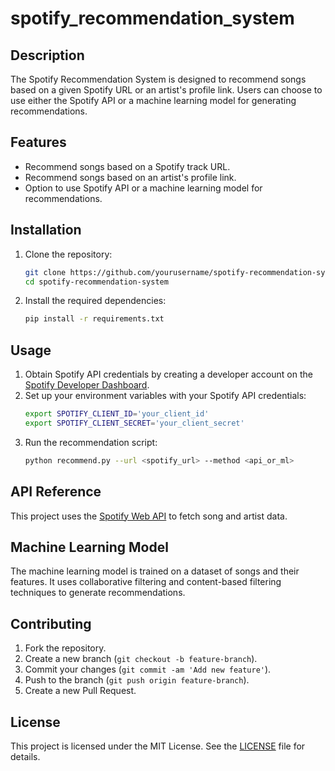 # spotify_recommendation_system
## Description
The Spotify Recommendation System is designed to recommend songs based on a given Spotify URL or an artist's profile link. Users can choose to use either the Spotify API or a machine learning model for generating recommendations.

## Features
- Recommend songs based on a Spotify track URL.
- Recommend songs based on an artist's profile link.
- Option to use Spotify API or a machine learning model for recommendations.

## Installation
1. Clone the repository:
    ```bash
    git clone https://github.com/yourusername/spotify-recommendation-system.git
    cd spotify-recommendation-system
    ```
2. Install the required dependencies:
    ```bash
    pip install -r requirements.txt
    ```

## Usage
1. Obtain Spotify API credentials by creating a developer account on the [Spotify Developer Dashboard](https://developer.spotify.com/dashboard/).
2. Set up your environment variables with your Spotify API credentials:
    ```bash
    export SPOTIFY_CLIENT_ID='your_client_id'
    export SPOTIFY_CLIENT_SECRET='your_client_secret'
    ```
3. Run the recommendation script:
    ```bash
    python recommend.py --url <spotify_url> --method <api_or_ml>
    ```

## API Reference
This project uses the [Spotify Web API](https://developer.spotify.com/documentation/web-api/) to fetch song and artist data.

## Machine Learning Model
The machine learning model is trained on a dataset of songs and their features. It uses collaborative filtering and content-based filtering techniques to generate recommendations.

## Contributing
1. Fork the repository.
2. Create a new branch (`git checkout -b feature-branch`).
3. Commit your changes (`git commit -am 'Add new feature'`).
4. Push to the branch (`git push origin feature-branch`).
5. Create a new Pull Request.

## License
This project is licensed under the MIT License. See the [LICENSE](https://github.com/yashtachi/spotify_recommendation_system/blob/main/README.md) file for details.
